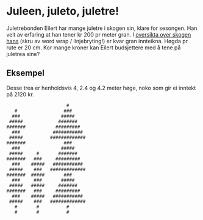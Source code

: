 # Juleen, juleto, juletre!

Juletrebonden Eilert har mange juletre i skogen sin, klare for sesongen. Han veit av erfaring at han tener kr 200 pr meter gran. I [oversikta over skogen hans](https://julekalender.knowit.no/resources/2019-luke22/forest.txt.zip) (skru av word wrap / linjebryting!) er kvar gran innteikna. Høgda pr rute er 20 cm. Kor mange kroner kan Eilert budsjettere med å tene på juletrea sine?

## Eksempel
Desse trea er henholdsvis 4, 2.4 og 4.2 meter høge, noko som gir ei inntekt på 2120 kr.

```
                      #        
   #                 ###       
  ###               #####      
 #####             #######     
#######           #########    
  ###            ###########   
 #####          #############  
#######              ###       
  ###               #####      
 #####     #       #######     
#######   ###     #########    
  ###    #####   ###########   
 #####    ###   #############  
#######  #####       ###       
  ###     ###       #####      
 #####   #####     #######     
#######   ###     #########    
  ###    #####   ###########   
 #####    ###   #############  
   #       #          #        
   #       #          #         
```